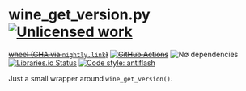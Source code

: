 wine_get_version.py [![Unlicensed work](https://raw.githubusercontent.com/unlicense/unlicense.org/master/static/favicon.png)](https://unlicense.org/)
===================
~~[wheel (GHA via `nightly.link`)](https://nightly.link/KOLANICH-libs/wine_get_version.py/workflows/CI/master/wine_get_version-0.CI-py3-none-any.whl)~~
~~[![GitHub Actions](https://github.com/KOLANICH-libs/wine_get_version.py/workflows/CI/badge.svg)](https://github.com/KOLANICH-libs/wine_get_version.py/actions/)~~
![N∅ dependencies](https://shields.io/badge/-N∅_deps!-0F0)
[![Libraries.io Status](https://img.shields.io/librariesio/github/KOLANICH-libs/wine_get_version.py.svg)](https://libraries.io/github/KOLANICH-libs/wine_get_version.py)
[![Code style: antiflash](https://img.shields.io/badge/code%20style-antiflash-FFF.svg)](https://codeberg.org/KOLANICH-tools/antiflash.py)

Just a small wrapper around `wine_get_version()`.
